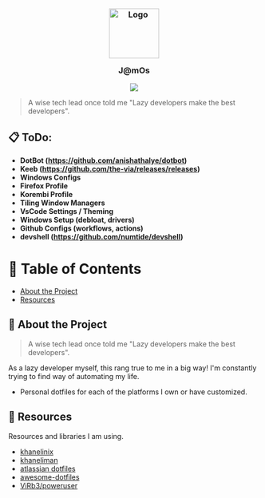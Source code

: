 
<h3 align="center">
 <img src="https://images-wixmp-ed30a86b8c4ca887773594c2.wixmp.com/f/b0b8e2ee-cb7a-4ca6-84cc-3fc92b7b1635/dfo81f9-234ff8bc-c669-42b4-93b8-43269a4ad4ee.gif?token=eyJ0eXAiOiJKV1QiLCJhbGciOiJIUzI1NiJ9.eyJzdWIiOiJ1cm46YXBwOjdlMGQxODg5ODIyNjQzNzNhNWYwZDQxNWVhMGQyNmUwIiwiaXNzIjoidXJuOmFwcDo3ZTBkMTg4OTgyMjY0MzczYTVmMGQ0MTVlYTBkMjZlMCIsIm9iaiI6W1t7InBhdGgiOiJcL2ZcL2IwYjhlMmVlLWNiN2EtNGNhNi04NGNjLTNmYzkyYjdiMTYzNVwvZGZvODFmOS0yMzRmZjhiYy1jNjY5LTQyYjQtOTNiOC00MzI2OWE0YWQ0ZWUuZ2lmIn1dXSwiYXVkIjpbInVybjpzZXJ2aWNlOmZpbGUuZG93bmxvYWQiXX0.I9pMusfLCa2kJqRsKXlxyOHL19RQ1T_R8sqZjEOufo4" width="100" alt="Logo"/>
 <br/>
 <img src="https://raw.githubusercontent.com/catppuccin/catppuccin/main/assets/misc/transparent.png" height="30" width="0px"/>
 J@mOs
 <img src="https://raw.githubusercontent.com/catppuccin/catppuccin/main/assets/misc/transparent.png" height="30" width="0px"/>
</h3>


<p align="center">
 <a href="https://github.com/JamesHusband/jamos/contributors"><img src="https://img.shields.io/github/contributors/JamesHusband/jamos?colorA=363a4f&colorB=a6da95&style=for-the-badge"></a>
</p>

>A wise tech lead once told me "Lazy developers make the best developers". 


## :clipboard: ToDo:
 - **DotBot (https://github.com/anishathalye/dotbot)**
  - **Keeb (https://github.com/the-via/releases/releases)**
 - **Windows Configs**
 - **Firefox Profile**
 - **Korembi Profile**
 - **Tiling Window Managers**
 - **VsCode Settings / Theming**
 - **Windows Setup (debloat, drivers)**
 - **Github Configs (workflows, actions)**
 - **devshell (https://github.com/numtide/devshell)**


# :notebook_with_decorative_cover: Table of Contents
- [About the Project](#star2-about-the-project)
- [Resources](#gem-resources)


## :star2: About the Project
>A wise tech lead once told me "Lazy developers make the best developers". 

As a lazy developer myself, this rang true to me in a big way! I'm constantly trying to find way of automating my life. 
- Personal dotfiles for each of the platforms I own or have customized.


## :gem: Resources

Resources and libraries I am using.

- [khanelinix](https://github.com/khaneliman/khanelinix)
- [khaneliman](https://github.com/khaneliman/dotfiles)
- [atlassian dotfiles](https://www.atlassian.com/git/tutorials/dotfiles)
- [awesome-dotfiles](https://github.com/webpro/awesome-dotfiles)
- [ViRb3/poweruser](https://github.com/ViRb3/poweruser)

<!--stackedit_data:
eyJoaXN0b3J5IjpbLTQxMTYwMTM4OCwtMzExNDg2MjI5LC0yNz
M1MTg0NzgsMTgyMTE2Nzc4NSwxNDYwNTUzODcwLDE5NTg3MzA4
OSwyNjg3NTc5LC0zMDk2MTU1MDksLTc4MzA2NTEwLC04NjU3Mj
ExNjQsNTE4MzczMzgzLC03MzY4MjQzNCwtMTgyNTE4NTU1M119

-->